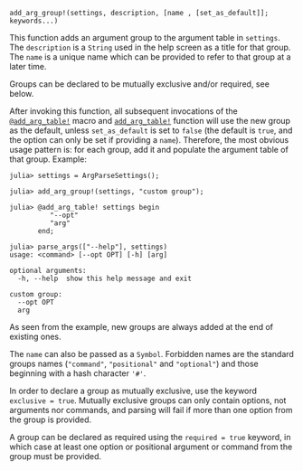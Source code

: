 ```
add_arg_group!(settings, description, [name , [set_as_default]]; keywords...)
```

This function adds an argument group to the argument table in `settings`. The `description` is a `String` used in the help screen as a title for that group. The `name` is a unique name which can be provided to refer to that group at a later time.

Groups can be declared to be mutually exclusive and/or required, see below.

After invoking this function, all subsequent invocations of the [`@add_arg_table!`](@ref) macro and [`add_arg_table!`](@ref) function will use the new group as the default, unless `set_as_default` is set to `false` (the default is `true`, and the option can only be set if providing a `name`). Therefore, the most obvious usage pattern is: for each group, add it and populate the argument table of that group. Example:

```julia-repl
julia> settings = ArgParseSettings();

julia> add_arg_group!(settings, "custom group");

julia> @add_arg_table! settings begin
          "--opt"
          "arg"
       end;

julia> parse_args(["--help"], settings)
usage: <command> [--opt OPT] [-h] [arg]

optional arguments:
  -h, --help  show this help message and exit

custom group:
  --opt OPT
  arg
```

As seen from the example, new groups are always added at the end of existing ones.

The `name` can also be passed as a `Symbol`. Forbidden names are the standard groups names (`"command"`, `"positional"` and `"optional"`) and those beginning with a hash character `'#'`.

In order to declare a group as mutually exclusive, use the keyword `exclusive = true`. Mutually exclusive groups can only contain options, not arguments nor commands, and parsing will fail if more than one option from the group is provided.

A group can be declared as required using the `required = true` keyword, in which case at least one option or positional argument or command from the group must be provided.
